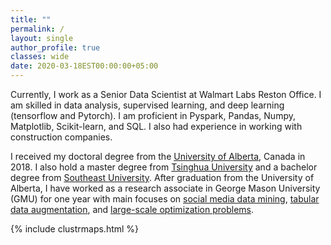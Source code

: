 ```yaml
---
title: ""
permalink: /
layout: single
author_profile: true
classes: wide
date: 2020-03-18EST00:00:00+05:00
---
```


Currently, I work as a Senior Data Scientist at Walmart Labs Reston Office. I am skilled in data analysis, supervised learning, and deep learning (tensorflow and Pytorch). I am proficient in Pyspark, Pandas, Numpy, Matplotlib, Scikit-learn, and SQL. I also had experience in working with construction companies.

I received my doctoral degree from the [University of Alberta](https://www.ualberta.ca/), Canada in 2018. I also hold a master degree from [Tsinghua University](http://www.tsinghua.edu.cn/publish/newthuen/) and a bachelor degree from [Southeast University](http://www.seu.edu.cn/english/). After graduation from the University of Alberta,  I have worked as a research associate in George Mason University (GMU) for one year with main focuses on [social media data mining](/JingLiu/data%20science/GNN/), [tabular data augmentation](/JingLiu/data%20science/GAN/), and [large-scale optimization problems](/JingLiu/data%20science/OPT/). 


{% include clustrmaps.html %}
